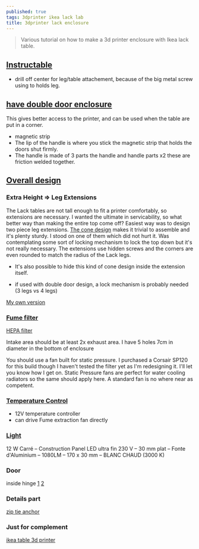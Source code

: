 ```yaml
---
published: true
tags: 3dprinter ikea lack lab
title: 3dprinter lack enclosure
---
```

> Various tutorial on how to make a 3d printer enclosure with Ikea lack table.

## [Instructable](http://www.instructables.com/id/3d-Printer-Enclosure-from-Upcycled-Furniture/)

- drill off center for leg/table attachement, because of the big metal screw using to holds leg.


## [have double door enclosure](https://www.thingiverse.com/thing:2174829)

This gives better access to the printer, and can be used when the table are put in a corner.

- magnetic strip
- The lip of the handle is where you stick the magnetic strip that holds the doors shut firmly.
- The handle is made of 3 parts the handle and handle parts x2 these are friction welded together.


## [Overall design](https://www.thingiverse.com/thing:2012384)

### Extra Height => Leg Extensions

The Lack tables are not tall enough to fit a printer comfortably, so extensions are necessary. I wanted the ultimate in servicability, so what better way than making the entire top come off? Easiest way was to design two piece leg extensions. [The cone design](https://thingiverse-production-new.s3.amazonaws.com/renders/8e/8d/e6/c6/82/8cc12f27f36902d827aab3bf8ee5fba6_preview_featured.jpg) makes it trivial to assemble and it's plenty sturdy. I stood on one of them which did not hurt it. Was contemplating some sort of locking mechanism to lock the top down but it's not really necessary. The extensions use hidden screws and the corners are even rounded to match the radius of the Lack legs.

- It's also possible to hide this kind of cone design inside the extension itself.

- if used with double door design, a lock mechanism is probably needed (3 legs vs 4 legs)


[My own version](https://cad.onshape.com/documents/9cc6f1a9f094c4ab23a575bf/w/fe9cf6273d3ad990f3f990fd/e/3a9f19b78620127b542c24b4)

### [Fume filter](https://www.thingiverse.com/thing:2105113)

[HEPA filter](https://www.amazon.com/gp/product/B01N5P4Q7B/ref=oh_aui_detailpage_o02_s00?ie=UTF8&psc=1)

Intake area should be at least 2x exhaust area. I have 5 holes 7cm in diameter in the bottom of enclosure

You should use a fan built for static pressure. I purchased a Corsair SP120 for this build though I haven't tested the filter yet as I'm redesigning it. I'll let you know how I get on. Static Pressure fans are perfect for water cooling radiators so the same should apply here. A standard fan is no where near as competent.

### [Temperature Control](https://www.amazon.com/gp/product/B019I3YCFS/ref=as_li_qf_sp_asin_il_tl?ie=UTF8&tag=athruz-20&camp=1789&creative=9325&linkCode=as2&creativeASIN=B019I3YCFS&linkId=ffac58c7a09452b0f169238dc409e6a3)

- 12V temperature controller
- can drive Fume extraction fan directly

### [Light](https://www.amazon.fr/gp/product/B075DBC1CT/ref=oh_aui_detailpage_o02_s00?ie=UTF8&psc=1)

12 W Carré – Construction Panel LED ultra fin 230 V – 30 mm plat – Fonte d'Aluminium – 1080LM – 170 x 30 mm – BLANC CHAUD (3000 K)

### Door

inside hinge
[1](https://www.leroymerlin.fr/v3/p/produits/charniere-universelle-acier-pour-meuble-l-104-x-l-44-mm-e1401635812)
[2](https://www.amazon.fr/Penderie-Chevalet-charni%C3%A8res-ressort-Argent%C3%A9/dp/B012TCIDPK/ref=sr_1_16?s=hi&ie=UTF8&qid=1509838772&sr=1-16&keywords=charniere+metal)

### Details part

[zip tie anchor](https://www.thingiverse.com/thing:1800896)


### Just for complement

[ikea table 3d printer](https://hackaday.com/2016/12/22/ikea-table-3d-printer/)
